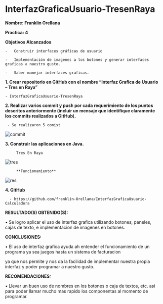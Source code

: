 # InterfazGraficaUsuario-TresenRaya

**Nombre: Franklin Orellana**

**Practica: 4**

**Objetivos Alcanzados**

    -	Construir interfaces gráficas de usuario
  
    -	Implementación de imagenes a los botones y generar interfaces graficas a nuestro gusto.

    -	Saber manejar interfaces graficas.
    
    
**1. Crear repositorio en GitHub con el nombre “Interfaz Grafica de Usuario – Tres en Raya”**

  
    - InterfazGraficaUsuario-TresenRaya
    
    
**2. Realizar varios commit y push por cada requerimiento de los puntos descritos anteriormente (incluir un mensaje que identifique claramente los commits realizados a GitHub).**

     - Se realizaron 5 comist 
     
![commit](https://user-images.githubusercontent.com/49034691/57351099-444b6b00-7126-11e9-8930-05c846811b68.png)

     
**3. Construir las aplicaciones en Java.**

         Tres En Raya
         
![tres](https://user-images.githubusercontent.com/49034691/57351025-f9315800-7125-11e9-8454-81996dd3e020.png)
         
         **Funcionamiento**
         
![res](https://user-images.githubusercontent.com/49034691/57351060-23831580-7126-11e9-9509-20a4bf109819.png)

**4. GitHub**
 
      -	https://github.com/franklin-Orellana/InterfazGraficaUsuario-Calculadora
      
**RESULTADO(S) OBTENIDO(S):**

•	Se logro aplicar el uso de interfaz grafica utilizando botones, paneles, cajas de texto, e implementacion de imagenes en botones.

**CONCLUSIONES:**

•	El uso de interfaz grafica ayuda ah entender el funcionamiento de un programa ya sea juegos hasta un sistema de facturacion

ya que nos permite y nos da la facilidad de implementar nuestra propia interfaz y poder programar a nuestro gusto.

**RECOMENDACIONES:**

•	Llevar un buen uso de nombres en los botones o caja de textos, etc. asi para poder llamar mucho mas rapido los componentas al momento de programar.



